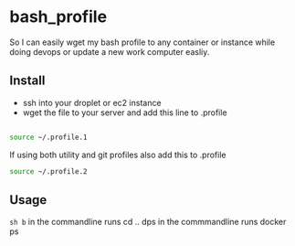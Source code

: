 # bash_profile
So I can easily wget my bash profile to any container or instance while doing devops or update a new work computer easliy.

## Install

- ssh into your droplet or ec2 instance
- wget the file to your server and add this line to .profile


```bash

source ~/.profile.1
```
If using both utility and git profiles also add this to .profile
```bash
source ~/.profile.2
```

## Usage
```sh b``` in the commandline runs cd ..
dps in the commmandline runs docker ps

